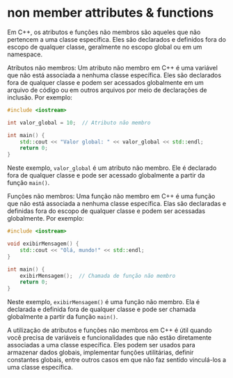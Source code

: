 # non member attributes & functions

Em C++, os atributos e funções não membros são aqueles que não pertencem a uma classe específica. Eles são declarados e definidos fora do escopo de qualquer classe, geralmente no escopo global ou em um namespace.

Atributos não membros:
Um atributo não membro em C++ é uma variável que não está associada a nenhuma classe específica. Eles são declarados fora de qualquer classe e podem ser acessados globalmente em um arquivo de código ou em outros arquivos por meio de declarações de inclusão. Por exemplo:

```cpp
#include <iostream>

int valor_global = 10;  // Atributo não membro

int main() {
    std::cout << "Valor global: " << valor_global << std::endl;
    return 0;
}
```

Neste exemplo, `valor_global` é um atributo não membro. Ele é declarado fora de qualquer classe e pode ser acessado globalmente a partir da função `main()`.

Funções não membros:
Uma função não membro em C++ é uma função que não está associada a nenhuma classe específica. Elas são declaradas e definidas fora do escopo de qualquer classe e podem ser acessadas globalmente. Por exemplo:

```cpp
#include <iostream>

void exibirMensagem() {
    std::cout << "Olá, mundo!" << std::endl;
}

int main() {
    exibirMensagem();  // Chamada de função não membro
    return 0;
}
```

Neste exemplo, `exibirMensagem()` é uma função não membro. Ela é declarada e definida fora de qualquer classe e pode ser chamada globalmente a partir da função `main()`.

A utilização de atributos e funções não membros em C++ é útil quando você precisa de variáveis e funcionalidades que não estão diretamente associadas a uma classe específica. Eles podem ser usados para armazenar dados globais, implementar funções utilitárias, definir constantes globais, entre outros casos em que não faz sentido vinculá-los a uma classe específica.